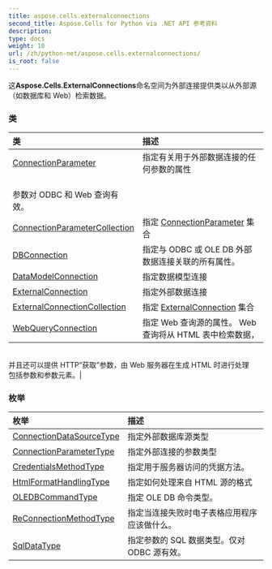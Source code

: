 ```yaml
---
title: aspose.cells.externalconnections
second_title: Aspose.Cells for Python via .NET API 参考资料
description:
type: docs
weight: 10
url: /zh/python-net/aspose.cells.externalconnections/
is_root: false
---
```

这**Aspose.Cells.ExternalConnections**命名空间为外部连接提供类以从外部源（如数据库和 Web）检索数据。

### 类
|类|描述|
| :- | :- |
| [ConnectionParameter](/cells/zh/python-net/aspose.cells.externalconnections/connectionparameter) |指定有关用于外部数据连接的任何参数的属性<br/>参数对 ODBC 和 Web 查询有效。|
| [ConnectionParameterCollection](/cells/zh/python-net/aspose.cells.externalconnections/connectionparametercollection) |指定 [ConnectionParameter](/cells/zh/python-net/aspose.cells.externalconnections/connectionparameter) 集合|
| [DBConnection](/cells/zh/python-net/aspose.cells.externalconnections/dbconnection) |指定与 ODBC 或 OLE DB 外部数据连接关联的所有属性。|
| [DataModelConnection](/cells/zh/python-net/aspose.cells.externalconnections/datamodelconnection) |指定数据模型连接|
| [ExternalConnection](/cells/zh/python-net/aspose.cells.externalconnections/externalconnection) |指定外部数据连接|
| [ExternalConnectionCollection](/cells/zh/python-net/aspose.cells.externalconnections/externalconnectioncollection) |指定 [ExternalConnection](/cells/zh/python-net/aspose.cells.externalconnections/externalconnection) 集合|
| [WebQueryConnection](/cells/zh/python-net/aspose.cells.externalconnections/webqueryconnection) |指定 Web 查询源的属性。 Web 查询将从 HTML 表中检索数据，<br/>并且还可以提供 HTTP“获取”参数，由 Web 服务器在生成 HTML 时进行处理<br/>包括参数和参数元素。|


### 枚举
|枚举|描述|
| :- | :- |
| [ConnectionDataSourceType](/cells/zh/python-net/aspose.cells.externalconnections/connectiondatasourcetype) |指定外部数据库源类型|
| [ConnectionParameterType](/cells/zh/python-net/aspose.cells.externalconnections/connectionparametertype) |指定外部连接的参数类型|
| [CredentialsMethodType](/cells/zh/python-net/aspose.cells.externalconnections/credentialsmethodtype) |指定用于服务器访问的凭据方法。|
| [HtmlFormatHandlingType](/cells/zh/python-net/aspose.cells.externalconnections/htmlformathandlingtype) |指定如何处理来自 HTML 源的格式|
| [OLEDBCommandType](/cells/zh/python-net/aspose.cells.externalconnections/oledbcommandtype) |指定 OLE DB 命令类型。|
| [ReConnectionMethodType](/cells/zh/python-net/aspose.cells.externalconnections/reconnectionmethodtype) |指定当连接失败时电子表格应用程序应该做什么。|
| [SqlDataType](/cells/zh/python-net/aspose.cells.externalconnections/sqldatatype) |指定参数的 SQL 数据类型。仅对 ODBC 源有效。|


